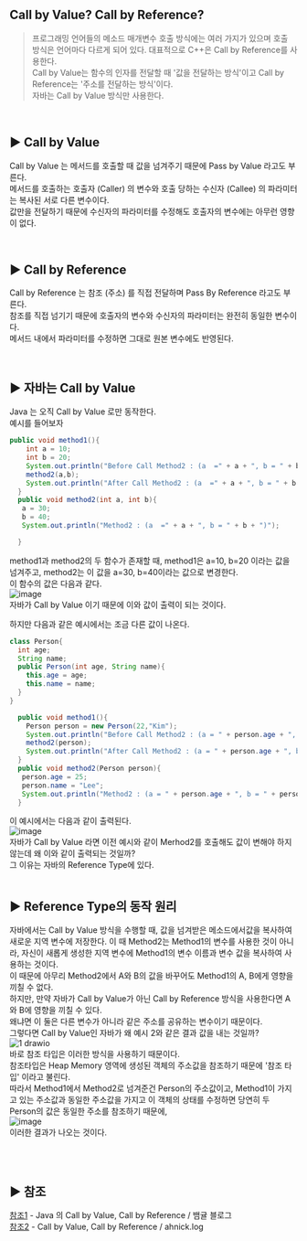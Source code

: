## Call by Value? Call by Reference?
>프로그래밍 언어들의 메소드 매개변수 호출 방식에는 여러 가지가 있으며 호출 방식은 언어마다 다르게 되어 있다. 대표적으로 C++은 Call by Reference를 사용한다.<br>
Call by Value는 함수의 인자를 전달할 때 '값을 전달하는 방식'이고 Call by Reference는 '주소를 전달하는 방식'이다.<br>
자바는 Call by Value 방식만 사용한다.<br>

<br>

## ▶️ Call by Value
Call by Value 는 메서드를 호출할 때 값을 넘겨주기 때문에 Pass by Value 라고도 부른다.<br>
메서드를 호출하는 호출자 (Caller) 의 변수와 호출 당하는 수신자 (Callee) 의 파라미터는 복사된 서로 다른 변수이다.<br>
값만을 전달하기 때문에 수신자의 파라미터를 수정해도 호출자의 변수에는 아무런 영향이 없다.<br>


<br>

## ▶️ Call by Reference
Call by Reference 는 참조 (주소) 를 직접 전달하며 Pass By Reference 라고도 부른다.<br>
참조를 직접 넘기기 때문에 호출자의 변수와 수신자의 파라미터는 완전히 동일한 변수이다.<br>
메서드 내에서 파라미터를 수정하면 그대로 원본 변수에도 반영된다.<br>


<br>

## ▶️ 자바는 Call by Value
Java 는 오직 Call by Value 로만 동작한다.<br>
예시를 들어보자<br>
```java
public void method1(){
    int a = 10;
    int b = 20;
    System.out.println("Before Call Method2 : (a  =" + a + ", b = " + b + ")");
    method2(a,b);
    System.out.println("After Call Method2 : (a  =" + a + ", b = " + b + ")");
  }
  public void method2(int a, int b){
   a = 30;
   b = 40;
   System.out.println("Method2 : (a  =" + a + ", b = " + b + ")");

  }
```
method1과 method2의 두 함수가 존재할 때, method1은 a=10, b=20 이라는 값을 넘겨주고, method2는 이 값을 a=30, b=40이라는 값으로 변경한다.<br>
이 함수의 값은 다음과 같다.<br>
![image](https://user-images.githubusercontent.com/117061586/235157289-6ad96f2b-cb88-4c3c-88da-c343d35ee4d6.png)<br>
자바가 Call by Value 이기 때문에 이와 값이 출력이 되는 것이다.<br>

하지만 다음과 같은 예시에서는 조금 다른 값이 나온다.<br>
```java
class Person{
  int age;
  String name;
  public Person(int age, String name){
    this.age = age;
    this.name = name;
  }
}

  public void method1(){
    Person person = new Person(22,"Kim");
    System.out.println("Before Call Method2 : (a = " + person.age + ", b = " + person.name + ")");
    method2(person);
    System.out.println("After Call Method2 : (a = " + person.age + ", b = " + person.name  + ")");
  }
  public void method2(Person person){
   person.age = 25;
   person.name = "Lee";
   System.out.println("Method2 : (a = " + person.age + ", b = " + person.name + ")");
  }
```
이 예시에서는 다음과 같이 출력된다.<br>
![image](https://user-images.githubusercontent.com/117061586/235158945-d8f304cb-2e44-4812-b2d1-0c13aae92454.png)<br>
자바가 Call by Value 라면 이전 예시와 같이 Merhod2를 호출해도 값이 변해야 하지 않는데 왜 이와 같이 출력되는 것일까? <br>
그 이유는 자바의 Reference Type에 있다.<br>
<br>

## ▶️ Reference Type의 동작 원리
자바에서는 Call by Value 방식을 수행할 때, 값을 넘겨받은 메소드에서값을 복사하여 새로운 지역 변수에 저장한다. 이 때 Method2는
Method1의 변수를 사용한 것이 아니라, 자신이 새롭게 생성한 지역 변수에 Method1의 변수 이름과 변수 값을 복사하여 사용하는 것이다.<br>
이 때문에 아무리 Method2에서 A와 B의 값을 바꾸어도 Method1의 A, B에게 영향을 끼칠 수 없다.<br>
하지만, 만약 자바가 Call by Value가 아닌 Call by Reference 방식을 사용한다면 A와 B에 영향을 끼칠 수 있다.<br> 왜냐면 이 둘은 다른 변수가 아니라 같은 주소를
공유하는 변수이기 때문이다.<br>
그렇다면 Call by Value인 자바가 왜 예시 2와 같은 결과 값을 내는 것일까?<br>
![1 drawio](https://user-images.githubusercontent.com/117061586/235164855-4123b271-9d01-47c4-8ffa-e898707e57ea.png)<br>
바로 참조 타입은 이러한 방식을 사용하기 때문이다.<br>
참조타입은 Heap Memory 영역에 생성된 객체의 주소값을 참조하기 때문에 '참조 타입' 이라고 불린다.<br>
따라서 Method1에서 Method2로 넘겨준건 Person의 주소값이고, Method1이 가지고 있는 주소값과 동일한 주소값을 가지고 이 객체의 상태를 수정하면 당연히 두 Person의 값은 동일한 주소를 참조하기 때문에, <br>
![image](https://user-images.githubusercontent.com/117061586/235158945-d8f304cb-2e44-4812-b2d1-0c13aae92454.png)<br>
이러한 결과가 나오는 것이다.<br>


<br>


<br>

## ▶️ 참조
[참조1](https://bcp0109.tistory.com/360) - Java 의 Call by Value, Call by Reference / 뱀귤 블로그 <br>
[참조2](https://velog.io/@ahnick/Java-Call-by-Value-Call-by-Reference) - Call by Value, Call by Reference / ahnick.log <br>
